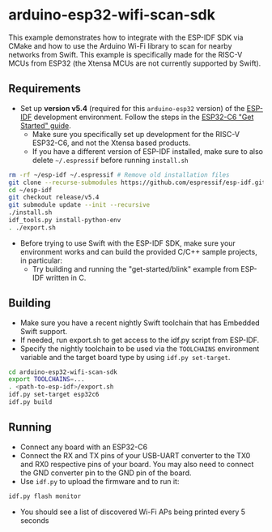 # arduino-esp32-wifi-scan-sdk

This example demonstrates how to integrate with the ESP-IDF SDK via CMake and how to use the Arduino Wi-Fi library to scan for nearby networks from Swift. This example is specifically made for the RISC-V MCUs from ESP32 (the Xtensa MCUs are not currently supported by Swift).

## Requirements

- Set up **version v5.4** (required for this `arduino-esp32` version) of the [ESP-IDF](https://docs.espressif.com/projects/esp-idf/en/v5.4/esp32/) development environment. Follow the steps in the [ESP32-C6 "Get Started" guide](https://docs.espressif.com/projects/esp-idf/en/v5.4/esp32c6/get-started/index.html).
  - Make sure you specifically set up development for the RISC-V ESP32-C6, and not the Xtensa based products.
  - If you have a different version of ESP-IDF installed, make sure to also delete `~/.espressif` before running `install.sh`

```sh
rm -rf ~/esp-idf ~/.espressif # Remove old installation files
git clone --recurse-submodules https://github.com/espressif/esp-idf.git ~/esp-idf
cd ~/esp-idf
git checkout release/v5.4
git submodule update --init --recursive
./install.sh
idf_tools.py install-python-env
. ./export.sh
```

- Before trying to use Swift with the ESP-IDF SDK, make sure your environment works and can build the provided C/C++ sample projects, in particular:
  - Try building and running the "get-started/blink" example from ESP-IDF written in C.

## Building

- Make sure you have a recent nightly Swift toolchain that has Embedded Swift support.
- If needed, run export.sh to get access to the idf.py script from ESP-IDF.
- Specify the nightly toolchain to be used via the `TOOLCHAINS` environment variable and the target board type by using `idf.py set-target`.
```sh
cd arduino-esp32-wifi-scan-sdk
export TOOLCHAINS=...
. <path-to-esp-idf>/export.sh
idf.py set-target esp32c6
idf.py build
```

## Running

- Connect any board with an ESP32-C6
- Connect the RX and TX pins of your USB-UART converter to the TX0 and RX0 respective pins of your board. You may also need to connect the GND converter pin to the GND pin of the board.
- Use `idf.py` to upload the firmware and to run it:

```sh
idf.py flash monitor
```

- You should see a list of discovered Wi-Fi APs being printed every 5 seconds
